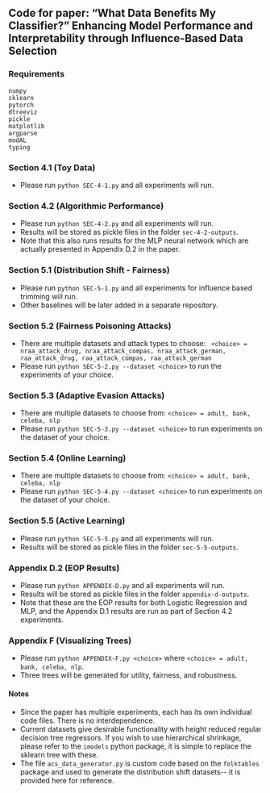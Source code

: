 ## Code for paper: “What Data Benefits My Classifier?” Enhancing Model Performance and Interpretability through Influence-Based Data Selection

### Requirements
```
numpy
sklearn
pytorch
dtreeviz
pickle
matplotlib
argparse
modAL
typing
```

### Section 4.1 (Toy Data)
- Please run ```python SEC-4-1.py``` and all experiments will run.

### Section 4.2 (Algorithmic Performance)
- Please run ```python SEC-4-2.py``` and all experiments will run.
- Results will be stored as pickle files in the folder ```sec-4-2-outputs```.
- Note that this also runs results for the MLP neural network which are actually presented in Appendix D.2 in the paper.

### Section 5.1 (Distribution Shift - Fairness)
- Please run ```python SEC-5-1.py``` and all experiments for influence based trimming will run.
- Other baselines will be later added in a separate repository.

### Section 5.2 (Fairness Poisoning Attacks)
- There are multiple datasets and attack types to choose: ``` <choice> = nraa_attack_drug, nraa_attack_compas, nraa_attack_german, raa_attack_drug, raa_attack_compas, raa_attack_german```
- Please run ```python SEC-5-2.py --dataset <choice>``` to run the experiments of your choice.

### Section 5.3 (Adaptive Evasion Attacks)
- There are multiple datasets to choose from: ```<choice> = adult, bank, celeba, nlp```
- Please run ```python SEC-5-3.py --dataset <choice>``` to run experiments on the dataset of your choice.

### Section 5.4 (Online Learning)
- There are multiple datasets to choose from: ```<choice> = adult, bank, celeba, nlp```
- Please run ```python SEC-5-4.py --dataset <choice>``` to run experiments on the dataset of your choice.

### Section 5.5 (Active Learning)
- Please run ```python SEC-5-5.py``` and all experiments will run.
- Results will be stored as pickle files in the folder ```sec-5-5-outputs```.

### Appendix D.2 (EOP Results)
- Please run ```python APPENDIX-D.py``` and all experiments will run.
- Results will be stored as pickle files in the folder ```appendix-d-outputs```.
- Note that these are the EOP results for both Logistic Regression and MLP, and the Appendix D.1 results are run as part of Section 4.2 experiments.

### Appendix F (Visualizing Trees)
- Please run ```python APPENDIX-F.py <choice>``` where ```<choice> = adult, bank, celeba, nlp```.
- Three trees will be generated for utility, fairness, and robustness.

#### Notes
- Since the paper has multiple experiments, each has its own individual code files. There is no interdependence.
- Current datasets give desirable functionality with height reduced regular decision tree regressors. If you wish to use hierarchical shrinkage, please refer to the ```imodels``` python package, it is simple to replace the sklearn tree with these.
- The file ```acs_data_generator.py``` is custom code based on the ```folktables``` package and used to generate the distribution shift datasets-- it is provided here for reference.
